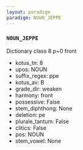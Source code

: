 ```yaml
---
layout: paradigm
paradigm: NOUN_JEPPE
---
```

### ` NOUN_JEPPE `

Dictionary class 8 p~0 front
* kotus_tn: 8
* upos: NOUN
* suffix_regex: ppe
* kotus_av: B
* grade_dir: weaken
* harmony: front
* possessive: False
* stem_diphthong: None
* deletion: pe
* plurale_tantum: False
* clitics: False
* pos: NOUN
* stem_vowel: None
